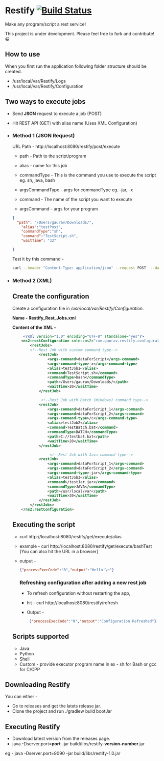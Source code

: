 # Restify [![Build Status](https://travis-ci.org/gauravat16/Restify.svg?branch=master)](https://travis-ci.org/gauravat16/Restify)

Make any program/script a rest service!

This project is under development. Please feel free to fork and contribute! 😀


## How to use

When you first run the application following folder structure should be created. 

* /usr/local/var/Restify/Logs
* /usr/local/var/Restify/Configuration

## Two ways to execute jobs

* Send **JSON** request to execute a job (POST)
* Hit REST API (GET) with alias name (Uses XML Configuration)

* ### Method 1 (JSON Request)

  URL Path - http://localhost:8080/restify/post/execute

  * path - Path to the script/program

  * alias - name for this job

  * commandType - This is the command you use to execute the script eg. sh, java, bash

  * argsCommandType - args for commandType eg. -jar, -x

  * command - The name of the script you want to execute

  * argsCommand -  args for your program


  ```json
  {
  	"path": "/Users/gaurav/Downloads/",
      "alias":"testPost",
      "commandType":"sh",
      "command":"TestScript.sh",
      "waitTime": "32"
  
  }
  ```

  Test it by this command - 

  ```bash
  curl --header "Content-Type: application/json" --request POST  --data '{"path": "/Users/gaurav/Downloads/", "alias":"testPost", "commandType":"sh", "command":"TestScript.sh", "waitTime": "32"}' http://localhost:8080/restify/post/execute
  
  ```

* ### Method 2 (XML)

  ## Create the configuration

  Create a configuration file in _/usr/local/var/Restify/Configuration_.

  **Name - Restify_Rest_Jobs.xml**

  **Content of the XML -** 

  ```xml
       <?xml version="1.0" encoding="UTF-8" standalone="yes"?>
      <ns2:restConfiguration xmlns:ns2="com.gaurav.restify.configuration">
          <restJobs>
          <!--Rest Job with custom command type-->
              <restJob>
                  <args-command>dataForScript</args-command>
                  <args-command-type>-x</args-command-type>
                  <alias>testJob1</alias>
                  <command>TestScript.sh</command>
                  <commandType>bash</commandType>
                  <path>/Users/gaurav/Downloads/</path>
                  <waitTime>20</waitTime>
              </restJob>

               <!--Rest Job with Batch (Windows) command type-->
              <restJob>
                  <args-command>dataForScript_1</args-command>
                  <args-command>dataForScript_2</args-command>
                  <args-command-type>/c</args-command-type>
                  <alias>testJob2</alias>
                  <command>TestBatch.bat</command>
                  <commandType>BATCH</commandType>
                  <path>C://testbat.bat</path>
                  <waitTime>20</waitTime>
              </restJob>

                   <!--Rest Job with Java command type-->
              <restJob>
                  <args-command>dataForScript_1</args-command>
                  <args-command>dataForScript_2</args-command>
                  <args-command-type>-jar</args-command-type>
                  <alias>testJob3</alias>
                  <command>/testJar.jar</command>
                  <commandType>JAVA</commandType>
                  <path>/usr/local/var</path>
                  <waitTime>20</waitTime>
              </restJob>
          </restJobs>
      </ns2:restConfiguration>
  ```



  ## Executing the script

  * curl http://localhost:8080/restify/get/execute/alias 

  * example - curl http://localhost:8080/restify/get/execute/bashTest
    [You can also hit the URL in a browser]

  * output - 

      ```json
      {"processExecCode":"0","output":"Hello!\n"}
      ```

      ### Refreshing configuration after adding a new rest job
      * To refresh configuration without restarting the app,

      * hit - curl http://localhost:8080/restify/refresh 

      * Output -

        ```json
         {"processExecCode":"0","output":"Configuration Refreshed"}
        ```


  ## Scripts supported

  * Java
  * Python
  * Shell
  * Custom - provide executor program name in <commandType></commandType> ex - sh for Bash or gcc for C/CPP

## Downloading Restify
You can either  - 
* Go to releases and get the latets release jar.
* Clone the project and run ./gradlew build bootJar

## Executing Restify
 * Download latest version from the releases page.
 * java -Dserver.port=**port** -jar build/libs/restify-**version-number**.jar 

 eg - java -Dserver.port=9090 -jar build/libs/restify-1.0.jar 
